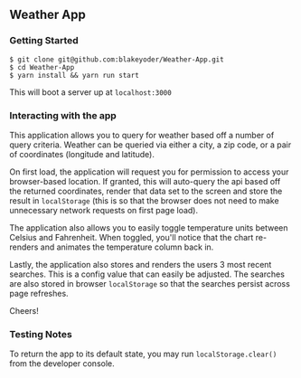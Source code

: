 ## Weather App

### Getting Started
```
$ git clone git@github.com:blakeyoder/Weather-App.git
$ cd Weather-App
$ yarn install && yarn run start
```

This will boot a server up at `localhost:3000`

### Interacting with the app
This application allows you to query for weather based off a number of query criteria. Weather can be queried via
either a city, a zip code, or a pair of coordinates (longitude and latitude).

On first load, the application will request you for permission to access your browser-based location. If granted, this will auto-query the api based off the returned coordinates, render that data set to the screen and store the result in `localStorage` (this is so that the browser does not need to make unnecessary network requests on first page load).

The application also allows you to easily toggle temperature units between Celsius and Fahrenheit. When toggled, you'll notice that the chart re-renders and animates the temperature column back in.

Lastly, the application also stores and renders the users 3 most recent searches. This is a config value that can easily be adjusted. The searches are also stored in browser `localStorage` so that the searches persist across page refreshes.

Cheers!


### Testing Notes
To return the app to its default state, you may run `localStorage.clear()` from the developer console.
